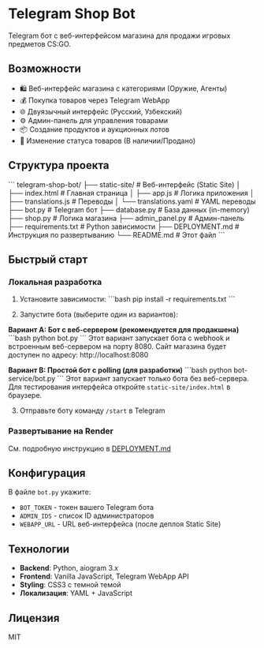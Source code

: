 # Telegram Shop Bot

Telegram бот с веб-интерфейсом магазина для продажи игровых предметов CS:GO.

## Возможности

- 🛍️ Веб-интерфейс магазина с категориями (Оружие, Агенты)
- 💰 Покупка товаров через Telegram WebApp
- 🌐 Двуязычный интерфейс (Русский, Узбекский)
- ⚙️ Админ-панель для управления товарами
- 📦 Создание продуктов и аукционных лотов
- 🔄 Изменение статуса товаров (В наличии/Продано)

## Структура проекта

\`\`\`
telegram-shop-bot/
├── static-site/           # Веб-интерфейс (Static Site)
│   ├── index.html        # Главная страница
│   ├── app.js            # Логика приложения
│   ├── translations.js   # Переводы
│   └── translations.yaml # YAML переводы
├── bot.py                # Telegram бот
├── database.py           # База данных (in-memory)
├── shop.py               # Логика магазина
├── admin_panel.py        # Админ-панель
├── requirements.txt      # Python зависимости
├── DEPLOYMENT.md         # Инструкция по развертыванию
└── README.md             # Этот файл
\`\`\`

## Быстрый старт

### Локальная разработка

1. Установите зависимости:
\`\`\`bash
pip install -r requirements.txt
\`\`\`

2. Запустите бота (выберите один из вариантов):

**Вариант A: Бот с веб-сервером (рекомендуется для продакшена)**
\`\`\`bash
python bot.py
\`\`\`
Этот вариант запускает бота с webhook и встроенным веб-сервером на порту 8080.
Сайт магазина будет доступен по адресу: http://localhost:8080

**Вариант B: Простой бот с polling (для разработки)**
\`\`\`bash
python bot-service/bot.py
\`\`\`
Этот вариант запускает только бота без веб-сервера.
Для тестирования интерфейса откройте `static-site/index.html` в браузере.

3. Отправьте боту команду `/start` в Telegram

### Развертывание на Render

См. подробную инструкцию в [DEPLOYMENT.md](DEPLOYMENT.md)

## Конфигурация

В файле `bot.py` укажите:
- `BOT_TOKEN` - токен вашего Telegram бота
- `ADMIN_IDS` - список ID администраторов
- `WEBAPP_URL` - URL веб-интерфейса (после деплоя Static Site)

## Технологии

- **Backend**: Python, aiogram 3.x
- **Frontend**: Vanilla JavaScript, Telegram WebApp API
- **Styling**: CSS3 с темной темой
- **Локализация**: YAML + JavaScript

## Лицензия

MIT
